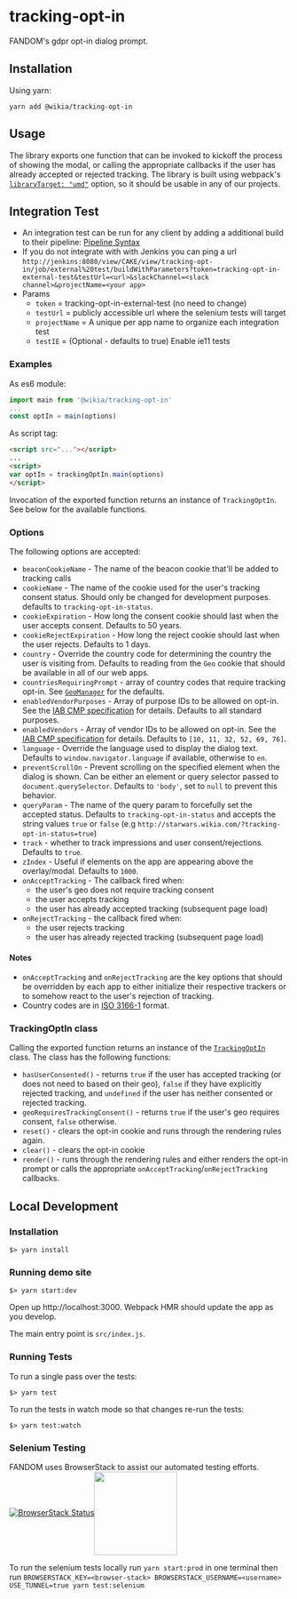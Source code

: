 # tracking-opt-in

FANDOM's gdpr opt-in dialog prompt.

## Installation
Using yarn:
```
yarn add @wikia/tracking-opt-in
```

## Usage
The library exports one function that can be invoked to kickoff the process of showing the modal, or calling the appropriate callbacks if the user has already accepted or rejected tracking. The library is built using webpack's [`libraryTarget: "umd"`](https://webpack.js.org/configuration/output/#module-definition-systems) option, so it should be usable in any of our projects.

## Integration Test
* An integration test can be run for any client by adding a additional build to their pipeline: [Pipeline Syntax](http://jenkins:8080/view/CAKE/view/tracking-opt-in/job/external%20test/pipeline-syntax/)
* If you do not integrate with with Jenkins you can ping a url `http://jenkins:8080/view/CAKE/view/tracking-opt-in/job/external%20test/buildWithParameters?token=tracking-opt-in-external-test&testUrl=<url>&slackChannel=<slack channel>&projectName=<your app>`
* Params
    * `token` = tracking-opt-in-external-test (no need to change)
    * `testUrl` = publicly accessible url where the selenium tests will target
    * `projectName` = A unique per app name to organize each integration test
    * `testIE` = (Optional - defaults to true) Enable ie11 tests

### Examples
As es6 module:
```javascript
import main from '@wikia/tracking-opt-in'
...
const optIn = main(options)
```

As script tag:
```html
<script src="..."></script>
...
<script>
var optIn = trackingOptIn.main(options)
</script>
```

Invocation of the exported function returns an instance of `TrackingOptIn`. See below for the available functions.

### Options
The following options are accepted:
- `beaconCookieName` - The name of the beacon cookie that'll be added to tracking calls
- `cookieName` - The name of the cookie used for the user's tracking consent status. Should only be changed for development purposes. defaults to `tracking-opt-in-status`.
- `cookieExpiration` - How long the consent cookie should last when the user accepts consent. Defaults to 50 years.
- `cookieRejectExpiration` - How long the reject cookie should last when the user rejects. Defaults to 1 days.
- `country` - Override the country code for determining the country the user is visiting from. Defaults to reading from the `Geo` cookie that should be available in all of our web apps.
- `countriesRequiringPrompt` - array of country codes that require tracking opt-in. See [`GeoManager`](https://github.com/Wikia/tracking-opt-in/blob/master/src/GeoManager.js) for the defaults.
- `enabledVendorPurposes` - Array of purpose IDs to be allowed on opt-in. See the [IAB CMP specification](https://github.com/InteractiveAdvertisingBureau/GDPR-Transparency-and-Consent-Framework/blob/master/CMP%20JS%20API%20v1.1%20Final.md) for details. Defaults to all standard purposes.
- `enabledVendors` - Array of vendor IDs to be allowed on opt-in. See the [IAB CMP specification](https://github.com/InteractiveAdvertisingBureau/GDPR-Transparency-and-Consent-Framework/blob/master/CMP%20JS%20API%20v1.1%20Final.md) for details. Defaults to `[10, 11, 32, 52, 69, 76]`.
- `language` - Override the language used to display the dialog text. Defaults to `window.navigator.language` if available, otherwise to `en`.
- `preventScrollOn` - Prevent scrolling on the specified element when the dialog is shown. Can be either an element or query selector passed to `document.querySelector`. Defaults to `'body'`, set to `null` to prevent this behavior.
- `queryParam` - The name of the query param to forcefully set the accepted status. Defaults to `tracking-opt-in-status` and accepts the string values `true` or `false` (e.g `http://starwars.wikia.com/?tracking-opt-in-status=true`)
- `track` - whether to track impressions and user consent/rejections. Defaults to `true`.
- `zIndex` - Useful if elements on the app are appearing above the overlay/modal. Defaults to `1000`.
- `onAcceptTracking` - The callback fired when:
  - the user's geo does not require tracking consent
  - the user accepts tracking
  - the user has already accepted tracking (subsequent page load)
- `onRejectTracking` - the callback fired when:
  - the user rejects tracking
  - the user has already rejected tracking (subsequent page load)

#### Notes
- `onAcceptTracking` and `onRejectTracking` are the key options that should be overridden by each app to either initialize their respective trackers or to somehow react to the user's rejection of tracking.
- Country codes are in [ISO 3166-1](https://en.wikipedia.org/wiki/ISO_3166-1) format.

### TrackingOptIn class
Calling the exported function returns an instance of the [`TrackingOptIn`](https://github.com/Wikia/tracking-opt-in/blob/master/src/TrackingOptIn.js) class. The class has the following functions:
- `hasUserConsented()` - returns `true` if the user has accepted tracking (or does not need to based on their geo), `false` if they have explicitly rejected tracking, and `undefined` if the user has neither consented or rejected tracking.
- `geoRequiresTrackingConsent()` - returns `true` if the user's geo requires consent, `false` otherwise.
- `reset()` - clears the opt-in cookie and runs through the rendering rules again.
- `clear()` - clears the opt-in cookie
- `render()` - runs through the rendering rules and either renders the opt-in prompt or calls the appropriate `onAcceptTracking`/`onRejectTracking` callbacks.


## Local Development
### Installation
```
$> yarn install
```
### Running demo site
```
$> yarn start:dev
```

Open up http://localhost:3000. Webpack HMR should update the app as you develop.

The main entry point is `src/index.js`.

### Running Tests
To run a single pass over the tests:
```
$> yarn test
```

To run the tests in watch mode so that changes re-run the tests:
```
$> yarn test:watch
```

### Selenium Testing
FANDOM uses BrowserStack to assist our automated testing efforts. [![BrowserStack Status](https://www.browserstack.com/automate/badge.svg?badge_key=ZXArSDQvQlk4VjBaOStIcmszYXRuaXpISDAxUHpFanRnSHl5K04va3dMTT0tLVRmblMvY1NEY3JUQTJ3WkhKaE82a3c9PQ==--24c381c7955b4e15f80c34c5b7870490500f5c5b)](https://www.browserstack.com/automate/public-build/ZXArSDQvQlk4VjBaOStIcmszYXRuaXpISDAxUHpFanRnSHl5K04va3dMTT0tLVRmblMvY1NEY3JUQTJ3WkhKaE82a3c9PQ==--24c381c7955b4e15f80c34c5b7870490500f5c5b)<a href="http://www.browserstack.com"><img valign="middle" width="150" src="https://bstacksupport.zendesk.com/attachments/token/ojYZjNWZsYGIGhzwWlxeeoEPT/?name=browserstack-logo-600x315.png"></a>

To run the selenium tests locally run `yarn start:prod` in one terminal then run `BROWSERSTACK_KEY=<browser-stack> BROWSERSTACK_USERNAME=<username>  USE_TUNNEL=true yarn test:selenium`

